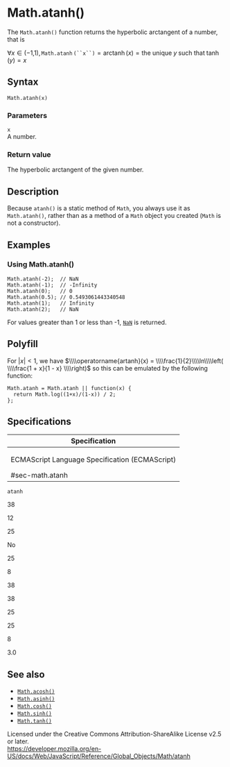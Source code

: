 Math.atanh()
============

The `Math.atanh()` function returns the hyperbolic arctangent of a number, that is

∀*x* ∈ (−1,1), `Math.atanh` ``` (``x``) ``` = arctanh (*x*) = the unique *y* such that tanh (*y*) = *x*

Syntax
------

    Math.atanh(x)

### Parameters

`x`  
A number.

### Return value

The hyperbolic arctangent of the given number.

Description
-----------

Because `atanh()` is a static method of `Math`, you always use it as `Math.atanh()`, rather than as a method of a `Math` object you created (`Math` is not a constructor).

Examples
--------

### Using Math.atanh()

    Math.atanh(-2);  // NaN
    Math.atanh(-1);  // -Infinity
    Math.atanh(0);   // 0
    Math.atanh(0.5); // 0.5493061443340548
    Math.atanh(1);   // Infinity
    Math.atanh(2);   // NaN

For values greater than 1 or less than -1, [`NaN`](../nan) is returned.

Polyfill
--------

For |*x*| &lt; 1, we have <span class="math inline">$\\\\operatorname{artanh}(x) = \\\\frac{1}{2}\\\\ln\\\\left( \\\\frac{1 + x}{1 - x} \\\\right)$</span> so this can be emulated by the following function:

    Math.atanh = Math.atanh || function(x) {
      return Math.log((1+x)/(1-x)) / 2;
    };

Specifications
--------------

<table><colgroup><col style="width: 100%" /></colgroup><thead><tr class="header"><th>Specification</th></tr></thead><tbody><tr class="odd"><td><p>ECMAScript Language Specification (ECMAScript)<br />
</p><span class="small">#sec-math.atanh</span></td></tr></tbody></table>

`atanh`

38

12

25

No

25

8

38

38

25

25

8

3.0

See also
--------

-   [`Math.acosh()`](acosh)
-   [`Math.asinh()`](asinh)
-   [`Math.cosh()`](cosh)
-   [`Math.sinh()`](sinh)
-   [`Math.tanh()`](tanh)

Licensed under the Creative Commons Attribution-ShareAlike License v2.5 or later.  
<a href="https://developer.mozilla.org/en-US/docs/Web/JavaScript/Reference/Global_Objects/Math/atanh" class="_attribution-link">https://developer.mozilla.org/en-US/docs/Web/JavaScript/Reference/Global_Objects/Math/atanh</a>
